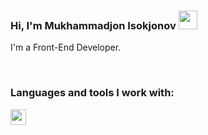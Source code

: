### Hi, I'm Mukhammadjon Isokjonov <img src="https://media1.giphy.com/media/gM5qFksULw54NMWyry/giphy.gif?cid=ecf05e47y2d7vh1bp2o82yjdt17652mpyihzrsvj7xzd0jbz&rid=giphy.gif&ct=s" width="30px">

I'm a Front-End Developer.

<br />

### Languages and tools I work with:

<code><img src="https://assets.stickpng.com/images/5847f5bdcef1014c0b5e489c.png" height="25px"></code>
